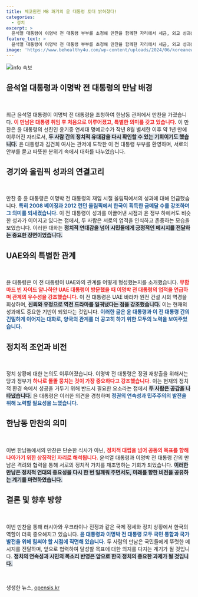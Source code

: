 ```yaml
---
title: 체코원전 MB 쾌거의 윤 대통령 토대 밝혀졌다!
categories:
  - 정치
excerpt: >
  윤석열 대통령이 이명박 전 대통령 부부를 초청해 만찬을 함께한 자리에서 세금, 외교 성과를 회고했다. 두 대통령의 우정과 정치적 연대가 강조된 특별한 만남의 순간들, 궁금하지 않으세요?
feature_text: >
  윤석열 대통령이 이명박 전 대통령 부부를 초청해 만찬을 함께한 자리에서 세금, 외교 성과를 회고했다. 두 대통령의 우정과 정치적 연대가 강조된 특별한 만남의 순간들, 궁금하지 않으세요?
image: 'https://www.behealthy4u.com/wp-content/uploads/2024/06/koreanews.jpg'
---
```


<p><img src="https://www.behealthy4u.com/wp-content/uploads/2024/06/koreanews.jpg" alt="info 속보" /></p>

<h2 data-ke-size="size26">윤석열 대통령과 이명박 전 대통령의 만남 배경</h2>

<p data-ke-size="size16">&nbsp;</p>

<p>최근 윤석열 대통령이 이명박 전 대통령을 초청하여 한남동 관저에서 만찬을 가졌습니다. <b><span style="color: #ee2323;">이 만남은 대통령 취임 후 처음으로 이루어졌고, 특별한 의미를 갖고 있습니다.</span></b> 이 만찬은 윤 대통령의 선친인 윤기중 연세대 명예교수가 작년 8월 별세한 이후 약 1년 만에 이루어진 자리로서, <b><span style="background-color: #21538527;">두 사람 간의 정치적 유대감을 다시 확인할 수 있는 기회이기도 했습니다.</span></b> 윤 대통령과 김건희 여사는 관저에 도착한 이 전 대통령 부부를 환영하며, 서로의 안부를 묻고 따뜻한 분위기 속에서 대화를 나누었습니다.</p>

<h2 data-ke-size="size26">경기와 올림픽 성과의 연결고리</h2>

<p data-ke-size="size16">&nbsp;</p>

<p>만찬 중 윤 대통령은 이명박 전 대통령의 재임 시절 올림픽에서의 성과에 대해 언급했습니다. <b><span style="color: #1a5490;">특히 2008 베이징과 2012 런던 올림픽에서 한국이 획득한 금메달 수를 강조하며 그 의미를 되새겼습니다.</span></b> 이 전 대통령이 성과를 이끌어낸 시점과 윤 정부 하에서도 비슷한 성과가 이어지고 있다는 점에서, 두 사람은 서로의 업적을 인식하고 존중하는 모습을 보였습니다. 이러한 대화는 <b><span style="background-color: #21538527;">정치적 연대감을 넘어 시민들에게 긍정적인 메시지를 전달하는 중요한 장면이었습니다.</span></b></p>

<h2 data-ke-size="size26">UAE와의 특별한 관계</h2>

<p data-ke-size="size16">&nbsp;</p>

<p>윤 대통령은 이 전 대통령이 UAE와의 관계를 어떻게 형성했는지를 소개했습니다. <b><span style="color: #ee2323;">무함마드 빈 자이드 알나하얀 UAE 대통령이 방문했을 때 이명박 전 대통령의 업적을 언급하며 관계의 우수성을 강조했습니다.</span></b> 이 전 대통령은 UAE 바라카 원전 건설 시의 역경을 회상하며, <b><span style="background-color: #21538527;">신뢰와 우정으로 역전 드라마를 일궈냈다는 점을 강조했습니다.</span></b> 이는 현재의 성과에도 중요한 기반이 되었다는 것입니다. <b><span style="color: #1a5490;">이러한 글은 윤 대통령과 이 전 대통령 간의 긴밀하게 이어지는 대화로, 양국의 관계를 더 공고히 하기 위한 모두의 노력을 보여주었습니다.</span></b></p>

<h2 data-ke-size="size26">정치적 조언과 비전</h2>

<p data-ke-size="size16">&nbsp;</p>

<p>정치 상황에 대한 논의도 이루어졌습니다. 이명박 전 대통령은 정권 재창출을 위해서는 당과 정부가 <b><span style="color: #ee2323;">하나로 똘똘 뭉치는 것이 가장 중요하다고 강조했습니다.</span></b> 이는 현재의 정치적 환경 속에서 성공을 거두기 위해 반드시 필요한 요소라는 점에서 <b><span style="background-color: #21538527;">두 사람은 공감을 나타냈습니다.</span></b> 윤 대통령은 이러한 의견을 경청하며 <b><span style="color: #1a5490;">정권의 연속성과 민주주의의 발전을 위해 노력할 필요성을 느꼈습니다.</span></b></p>

<h2 data-ke-size="size26">한남동 만찬의 의미</h2>

<p data-ke-size="size16">&nbsp;</p>

<p>이번 한남동에서의 만찬은 단순한 식사가 아닌, <b><span style="color: #ee2323;">정치적 대립을 넘어 공동의 목표를 향해 나아가기 위한 상징적인 자리로 해석됩니다.</span></b> 윤석열 대통령과 이명박 전 대통령 간의 만남은 격려와 협력을 통해 서로의 정치적 가치를 재조명하는 기회가 되었습니다. <b><span style="background-color: #21538527;">이러한 만남은 정치적 연대의 중요성을 다시 한 번 일깨워 주면서도, 미래를 향한 비전을 공유하는 계기를 마련하였습니다.</span></b></p>

<h2 data-ke-size="size26">결론 및 향후 방향</h2>

<p data-ke-size="size16">&nbsp;</p>

<p>이번 만찬을 통해 러시아와 우크라이나 전쟁과 같은 국제 정세와 정치 상황에서 한국의 역할이 더욱 중요해지고 있습니다. <b><span style="color: #1a5490;">윤 대통령과 이명박 전 대통령 모두 국민 통합과 국가 발전을 위해 힘써야 할 시점에 직면해 있습니다.</span></b> 두 사람의 만남은 국민들에게 뚜렷한 메시지를 전달하며, 앞으로 협력하여 달성할 목표에 대한 의지를 다지는 계기가 될 것입니다. <b><span style="background-color: #21538527;">정치의 연속성과 시민의 목소리 반영은 앞으로 한국 정치의 중요한 과제가 될 것입니다.</span></b> </p>

<p data-ke-size="size16">&nbsp;</p>
생생한 뉴스, <a href="https://opensis.kr" rel="dofollow">opensis.kr</a>



